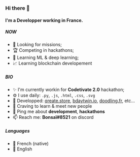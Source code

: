 ### Hi there 👋

#### I'm a Developper working in France.

##### NOW

- 🔎 Looking for missions;
- 🏆 Competing in hackathons;
- 🤖 Learning ML & deep learning;
- 📈 Learning blockchain developement

##### BIO

- ✨ I'm currently workin for **Codetivate 2.0** hackathon;
- ⚙️ I use daily: `.py`, `.js`, `.html`, `.css`, `.svg`
- 💅 Developped: [qreate.store](https://www.qreate.store), [bdaytwin.io](https://bdaytwin.io), [doodling.fr](https://www.doodling.fr), etc…
- 🌱 Craving to learn & meet new people
- 💬 Ping me about **development**, **hackathons**
- 📫 Reach me: **Bonsaï#8521** on discord

##### Languages
- 🍷 French (native)
- 🍵 English
